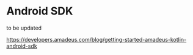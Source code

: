 # Android SDK 
to be updated

https://developers.amadeus.com/blog/getting-started-amadeus-kotlin-android-sdk